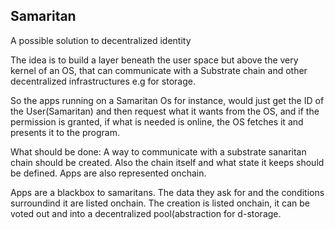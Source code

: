 ## Samaritan
A possible solution to decentralized identity

The idea is to build a layer beneath the user space but above the very kernel of an OS, that can communicate with a Substrate chain and other decentralized infrastructures e.g for storage.

So the apps running on a Samaritan Os for instance, would just get the ID of the User(Samaritan) and then request what it wants from the OS, and if the permission is granted, if what is needed is online, the OS fetches it and presents it to the program.

What should be done:
A way to communicate with a substrate sanaritan chain should be created.
Also the chain itself and what state it keeps should be defined.
Apps are also represented onchain.

Apps are a blackbox to samaritans. The data they ask for and the conditions surroundind it are listed onchain. The creation is listed onchain, it can be voted out and into a decentralized pool(abstraction for d-storage.

